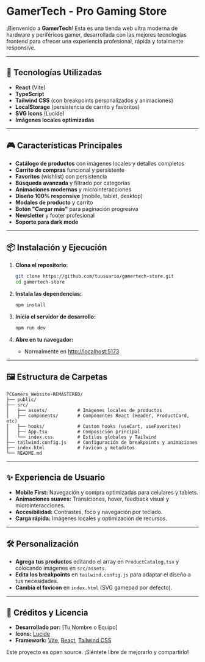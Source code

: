 # GamerTech - Pro Gaming Store

¡Bienvenido a **GamerTech**! Esta es una tienda web ultra moderna de hardware y periféricos gamer, desarrollada con las mejores tecnologías frontend para ofrecer una experiencia profesional, rápida y totalmente responsive.

---

## 🚀 Tecnologías Utilizadas

- **React** (Vite)
- **TypeScript**
- **Tailwind CSS** (con breakpoints personalizados y animaciones)
- **LocalStorage** (persistencia de carrito y favoritos)
- **SVG Icons** (Lucide)
- **Imágenes locales optimizadas**

---

## 🎮 Características Principales

- **Catálogo de productos** con imágenes locales y detalles completos
- **Carrito de compras** funcional y persistente
- **Favoritos** (wishlist) con persistencia
- **Búsqueda avanzada** y filtrado por categorías
- **Animaciones modernas** y microinteracciones
- **Diseño 100% responsive** (mobile, tablet, desktop)
- **Modales de producto** y carrito
- **Botón "Cargar más"** para paginación progresiva
- **Newsletter** y footer profesional
- **Soporte para dark mode**

---

## 📦 Instalación y Ejecución

1. **Clona el repositorio:**
   ```bash
   git clone https://github.com/tuusuario/gamertech-store.git
   cd gamertech-store
   ```

2. **Instala las dependencias:**
   ```bash
   npm install
   ```

3. **Inicia el servidor de desarrollo:**
   ```bash
   npm run dev
   ```

4. **Abre en tu navegador:**
   - Normalmente en [http://localhost:5173](http://localhost:5173)

---

## 🖼️ Estructura de Carpetas

```
PCGamers_Website-REMASTERED/
├── public/
├── src/
│   ├── assets/           # Imágenes locales de productos
│   ├── components/       # Componentes React (Header, ProductCard, etc)
│   ├── hooks/            # Custom hooks (useCart, useFavorites)
│   ├── App.tsx           # Composición principal
│   └── index.css         # Estilos globales y Tailwind
├── tailwind.config.js    # Configuración de breakpoints y animaciones
├── index.html            # Favicon y metadatos
└── README.md
```

---

## ✨ Experiencia de Usuario

- **Mobile First:** Navegación y compra optimizadas para celulares y tablets.
- **Animaciones suaves:** Transiciones, hover, feedback visual y microinteracciones.
- **Accesibilidad:** Contrastes, foco y navegación por teclado.
- **Carga rápida:** Imágenes locales y optimización de recursos.

---

## 🛠️ Personalización

- **Agrega tus productos** editando el array en `ProductCatalog.tsx` y colocando imágenes en `src/assets`.
- **Edita los breakpoints** en `tailwind.config.js` para adaptar el diseño a tus necesidades.
- **Cambia el favicon** en `index.html` (SVG gamepad por defecto).

---

## 📢 Créditos y Licencia

- **Desarrollado por:** [Tu Nombre o Equipo]
- **Icons:** [Lucide](https://lucide.dev/)
- **Framework:** [Vite](https://vitejs.dev/), [React](https://react.dev/), [Tailwind CSS](https://tailwindcss.com/)

Este proyecto es open source. ¡Siéntete libre de mejorarlo y compartirlo!
